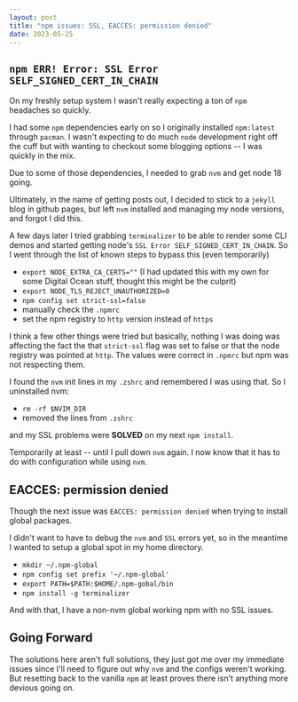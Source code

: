 ```yaml
---
layout: post
title: "npm issues: SSL, EACCES: permission denied"
date: 2023-05-25
---
```


## `npm ERR! Error: SSL Error SELF_SIGNED_CERT_IN_CHAIN`

On my freshly setup system I wasn't really expecting a ton of `npm` headaches so quickly.

I had some `npm` dependencies early on so I originally installed `npm:latest` through `pacman`.
I wasn't expecting to do much `node` development right off the cuff but with wanting
to checkout some blogging options -- I was quickly in the mix.

Due to some of those dependencies, I needed to grab `nvm` and get node 18 going.

Ultimately, in the name of getting posts out, I decided to stick to a `jekyll` blog in github pages,
but left `nvm` installed and managing my node versions, and forgot I did this.

A few days later I tried grabbing `terminalizer` to be able to render some CLI demos and started
getting node's `SSL Error SELF_SIGNED_CERT_IN_CHAIN`. So I went through the list of known steps to bypass this (even temporarily)

- `export NODE_EXTRA_CA_CERTS=""` (I had updated this with my own for some Digital Ocean stuff, thought this might be the culprit)
- `export NODE_TLS_REJECT_UNAUTHORIZED=0`
- `npm config set strict-ssl=false`
- manually check the `.npmrc`
- set the npm registry to `http` version instead of `https`

I think a few other things were tried but basically, nothing I was doing was affecting the fact the that `strict-ssl` flag was set to false
or that the node registry was pointed at `http`. The values were correct in `.npmrc` but npm was not respecting them.

I found the `nvm` init lines in my `.zshrc` and remembered I was using that. So I uninstalled nvm:

- `rm -rf $NVIM_DIR`
- removed the lines from `.zshrc`

and my SSL problems were **SOLVED** on my next `npm install`.

Temporarily at least -- until I pull down `nvm` again. I now know that it has to do with configuration while using `nvm`.

## EACCES: permission denied

Though the next issue was `EACCES: permission denied` when trying to install global packages.

I didn't want to have to debug the `nvm` and `SSL` errors yet, so in the meantime I wanted
to setup a global spot in my home directory.

- `mkdir ~/.npm-global`
- `npm config set prefix '~/.npm-global'`
- `export PATH=$PATH:$HOME/.npm-gobal/bin`
- `npm install -g terminalizer`

And with that, I have a non-nvm global working npm with no SSL issues.

## Going Forward

The solutions here aren't full solutions, they just got me over my immediate issues since I'll need to figure out
why `nvm` and the configs weren't working. But resetting back to the vanilla `npm` at least proves there
isn't anything more devious going on.
